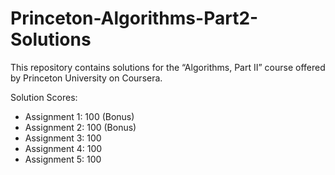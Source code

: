 # Princeton-Algorithms-Part2-Solutions
This repository contains solutions for the “Algorithms, Part II” course offered by Princeton University on Coursera.

Solution Scores:
- Assignment 1: 100 (Bonus)
- Assignment 2: 100 (Bonus)
- Assignment 3: 100
- Assignment 4: 100
- Assignment 5: 100
